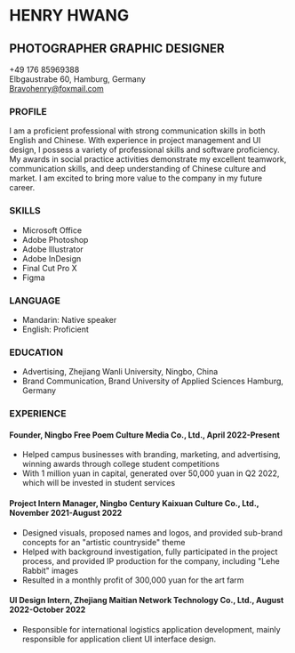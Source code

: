 # HENRY HWANG

## PHOTOGRAPHER GRAPHIC DESIGNER

+49 176 85969388  
Elbgaustrabe 60, Hamburg, Germany  
Bravohenry@foxmail.com

### PROFILE

I am a proficient professional with strong communication skills in both English and Chinese. With experience in project management and UI design, I possess a variety of professional skills and software proficiency. My awards in social practice activities demonstrate my excellent teamwork, communication skills, and deep understanding of Chinese culture and market. I am excited to bring more value to the company in my future career.

### SKILLS

- Microsoft Office
- Adobe Photoshop
- Adobe Illustrator
- Adobe InDesign
- Final Cut Pro X
- Figma

### LANGUAGE

- Mandarin: Native speaker
- English: Proficient

### EDUCATION

- Advertising, Zhejiang Wanli University, Ningbo, China
- Brand Communication, Brand University of Applied Sciences Hamburg, Germany

### EXPERIENCE

#### Founder, Ningbo Free Poem Culture Media Co., Ltd., April 2022-Present

- Helped campus businesses with branding, marketing, and advertising, winning awards through college student competitions
- With 1 million yuan in capital, generated over 50,000 yuan in Q2 2022, which will be invested in student services

#### Project Intern Manager, Ningbo Century Kaixuan Culture Co., Ltd., November 2021-August 2022

- Designed visuals, proposed names and logos, and provided sub-brand concepts for an "artistic countryside" theme
- Helped with background investigation, fully participated in the project process, and provided IP production for the company, including "Lehe Rabbit" images
- Resulted in a monthly profit of 300,000 yuan for the art farm

#### UI Design Intern, Zhejiang Maitian Network Technology Co., Ltd., August 2022-October 2022

- Responsible for international logistics application development, mainly responsible for application client UI interface design.
